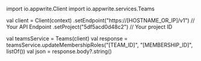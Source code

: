 import io.appwrite.Client
import io.appwrite.services.Teams

val client = Client(context)
  .setEndpoint("https://[HOSTNAME_OR_IP]/v1") // Your API Endpoint
  .setProject("5df5acd0d48c2") // Your project ID

val teamsService = Teams(client)
val response = teamsService.updateMembershipRoles("[TEAM_ID]", "[MEMBERSHIP_ID]", listOf())
val json = response.body?.string()